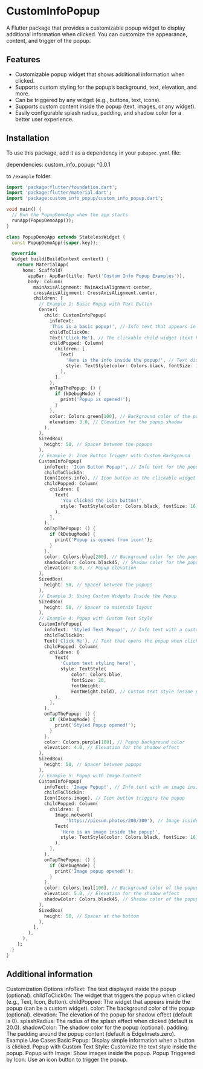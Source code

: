 # CustomInfoPopup

A Flutter package that provides a customizable popup widget to display additional information when clicked. You can customize the appearance, content, and trigger of the popup.

## Features

- Customizable popup widget that shows additional information when clicked.
- Supports custom styling for the popup’s background, text, elevation, and more.
- Can be triggered by any widget (e.g., buttons, text, icons).
- Supports custom content inside the popup (text, images, or any widget).
- Easily configurable splash radius, padding, and shadow color for a better user experience.

## Installation

To use this package, add it as a dependency in your `pubspec.yaml` file:

dependencies:
  custom_info_popup: ^0.0.1

to `/example` folder.

```dart
import 'package:flutter/foundation.dart';
import 'package:flutter/material.dart';
import 'package:custom_info_popup/custom_info_popup.dart';

void main() {
  // Run the PopupDemoApp when the app starts.
  runApp(PopupDemoApp());
}

class PopupDemoApp extends StatelessWidget {
  const PopupDemoApp({super.key});

  @override
  Widget build(BuildContext context) {
    return MaterialApp(
      home: Scaffold(
        appBar: AppBar(title: Text('Custom Info Popup Examples')),
        body: Column(
          mainAxisAlignment: MainAxisAlignment.center,
          crossAxisAlignment: CrossAxisAlignment.center,
          children: [
            // Example 1: Basic Popup with Text Button
            Center(
              child: CustomInfoPopup(
                infoText:
                'This is a basic popup!', // Info text that appears in the popup
                childToClickOn:
                Text('Click Me'), // The clickable child widget (text here)
                childPopped: Column(
                  children: [
                    Text(
                      'Here is the info inside the popup!', // Text displayed inside the popup
                      style: TextStyle(color: Colors.black, fontSize: 16),
                    ),
                  ],
                ),
                onTapThePopup: () {
                  if (kDebugMode) {
                    print('Popup is opened!');
                  }
                },
                color: Colors.green[100], // Background color of the popup
                elevation: 3.0, // Elevation for the popup shadow
              ),
            ),
            SizedBox(
              height: 50, // Spacer between the popups
            ),
            // Example 2: Icon Button Trigger with Custom Background
            CustomInfoPopup(
              infoText: 'Icon Button Popup!', // Info text for the popup
              childToClickOn:
              Icon(Icons.info), // Icon button as the clickable widget
              childPopped: Column(
                children: [
                  Text(
                    'You clicked the icon button!',
                    style: TextStyle(color: Colors.black, fontSize: 16),
                  ),
                ],
              ),
              onTapThePopup: () {
                if (kDebugMode) {
                  print('Popup is opened from icon!');
                }
              },
              color: Colors.blue[200], // Background color for the popup
              shadowColor: Colors.black45, // Shadow color for the popup
              elevation: 8.0, // Popup elevation
            ),
            SizedBox(
              height: 50, // Spacer between the popups
            ),
            // Example 3: Using Custom Widgets Inside the Popup
            SizedBox(
              height: 50, // Spacer to maintain layout
            ),
            // Example 4: Popup with Custom Text Style
            CustomInfoPopup(
              infoText: 'Styled Text Popup!', // Info text with a custom style
              childToClickOn:
              Text('Click Me'), // Text that opens the popup when clicked
              childPopped: Column(
                children: [
                  Text(
                    'Custom text styling here!',
                    style: TextStyle(
                        color: Colors.blue,
                        fontSize: 20,
                        fontWeight:
                        FontWeight.bold), // Custom text style inside popup
                  ),
                ],
              ),
              onTapThePopup: () {
                if (kDebugMode) {
                  print('Styled Popup opened!');
                }
              },
              color: Colors.purple[100], // Popup background color
              elevation: 4.0, // Elevation for the shadow effect
            ),
            SizedBox(
              height: 50, // Spacer between popups
            ),
            // Example 5: Popup with Image Content
            CustomInfoPopup(
              infoText: 'Image Popup!', // Info text with an image inside
              childToClickOn:
              Icon(Icons.image), // Icon button triggers the popup
              childPopped: Column(
                children: [
                  Image.network(
                      'https://picsum.photos/200/300'), // Image inside popup
                  Text(
                    'Here is an image inside the popup!',
                    style: TextStyle(color: Colors.black, fontSize: 16),
                  ),
                ],
              ),
              onTapThePopup: () {
                if (kDebugMode) {
                  print('Image popup opened!');
                }
              },
              color: Colors.teal[100], // Background color of the popup
              elevation: 5.0, // Elevation for the shadow effect
              shadowColor: Colors.black45, // Shadow color of the popup
            ),
            SizedBox(
              height: 50, // Spacer at the bottom
            ),
          ],
        ),
      ),
    );
  }
}
```

## Additional information

Customization Options
infoText: The text displayed inside the popup (optional).
childToClickOn: The widget that triggers the popup when clicked (e.g., Text, Icon, Button).
childPopped: The widget that appears inside the popup (can be a custom widget).
color: The background color of the popup (optional).
elevation: The elevation of the popup for shadow effect (default is 0).
splashRadius: The radius of the splash effect when clicked (default is 20.0).
shadowColor: The shadow color for the popup (optional).
padding: The padding around the popup content (default is EdgeInsets.zero).
Example Use Cases
Basic Popup: Display simple information when a button is clicked.
Popup with Custom Text Style: Customize the text style inside the popup.
Popup with Image: Show images inside the popup.
Popup Triggered by Icon: Use an icon button to trigger the popup.
